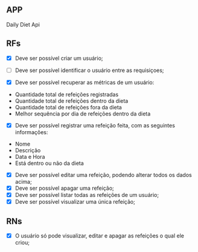 ## APP

Daily Diet Api

## RFs
- [x]  Deve ser possível criar um usuário;
- [ ] Deve ser possível identificar o usuário entre as requisiçoes;

- [x]  Deve ser possível recuperar as métricas de um usuário:
<ul>
  <li>Quantidade total de refeições registradas</li>
  <li>Quantidade total de refeições dentro da dieta</li>
  <li>Quantidade total de refeições fora da dieta</li>
  <li>Melhor sequência por dia de refeições dentro da dieta</li>
</ul>

- [x]  Deve ser possível registrar uma refeição feita, com as seguintes informações:
<ul>
  <li>Nome</li>
  <li>Descrição</li>
  <li>Data e Hora</li>
  <li>Está dentro ou não da dieta</li>
</ul>

- [x]  Deve ser possível editar uma refeição, podendo alterar todos os dados acima;
- [x]  Deve ser possível apagar uma refeição;
- [x]  Deve ser possível listar todas as refeições de um usuário;
- [x]  Deve ser possível visualizar uma única refeição;
## RNs

- [x]  O usuário só pode visualizar, editar e apagar as refeições o qual ele criou;

